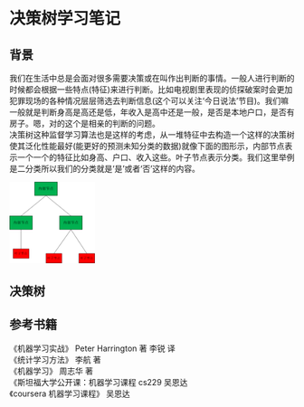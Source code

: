 # 决策树学习笔记     

## 背景
我们在生活中总是会面对很多需要决策或在叫作出判断的事情。一般人进行判断的时候都会根据一些特点(特征)来进行判断。比如电视剧里表现的侦探破案时会更加犯罪现场的各种情况层层筛选去判断信息(这个可以关注‘今日说法’节目)。我们嘛一般就是判断身高是高还是低，年收入是高中还是一般，是否是本地户口，是否有房子。嗯，对的这个是相亲的判断的问题。         
决策树这种监督学习算法也是这样的考虑，从一堆特征中去构造一个这样的决策树使其泛化性能最好(能更好的预测未知分类的数据)就像下面的图形示，内部节点表示一个一个的特征比如身高、户口、收入这些。叶子节点表示分类。我们这里举例是二分类所以我们的分类就是‘是’或者‘否’这样的内容。

<img src = 'https://github.com/MemoryCrash/MachineLearningPractice/blob/master/image/decisionTree.png' width=30% height=30%/>

## 决策树

## 参考书籍

《机器学习实战》 Peter Harrington 著 李锐 译    
《统计学习方法》 李航 著   
《机器学习》 周志华 著        
《斯坦福大学公开课：机器学习课程 cs229 吴恩达       
《coursera 机器学习课程》 吴恩达 
